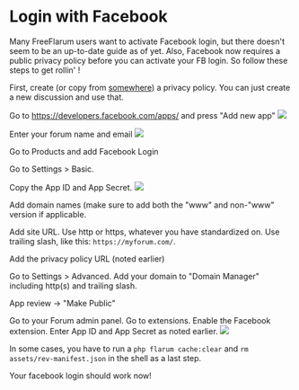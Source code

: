 # Login with Facebook

Many FreeFlarum users want to activate Facebook login, but there doesn't seem to be an up-to-date guide as of yet. Also, Facebook now requires a public privacy policy before you can activate your FB login. So follow these steps to get rollin' !

First, create (or copy from [somewhere](https://www.freeprivacypolicy.com)) a privacy policy. You can just create a new discussion and use that. 

Go to https://developers.facebook.com/apps/ and press "Add new app" 
![](https://buq.eu/screenshots/36YmfNasBAtE6VOjwfQEPvje.png)
 
Enter your forum name and email
![](https://buq.eu/screenshots/B8nsDarneuainy6pRVmeC6Fo.png)

Go to Products and add Facebook Login

Go to Settings > Basic. 

Copy the App ID and App Secret.
![](https://buq.eu/screenshots/vsMYx1tB2t6js3WIxOvlvFAy.png)

Add domain names (make sure to add both the "www" and non-"www" version if applicable.

Add site URL. Use http or https, whatever you have standardized on. Use trailing slash, like this: `https://myforum.com/`.

Add the privacy policy URL (noted earlier)

Go to Settings > Advanced. Add your domain to "Domain Manager" including http(s) and trailing slash. 

App review -> "Make Public"

Go to your Forum admin panel. Go to extensions. Enable the Facebook extension. Enter App ID and App Secret as noted earlier.
![](https://buq.eu/screenshots/n690ud4VBGZF4IBlZScaNKvq.png)

In some cases, you have to run a `php flarum cache:clear` and `rm assets/rev-manifest.json` in the shell as a last step.

Your facebook login should work now!

